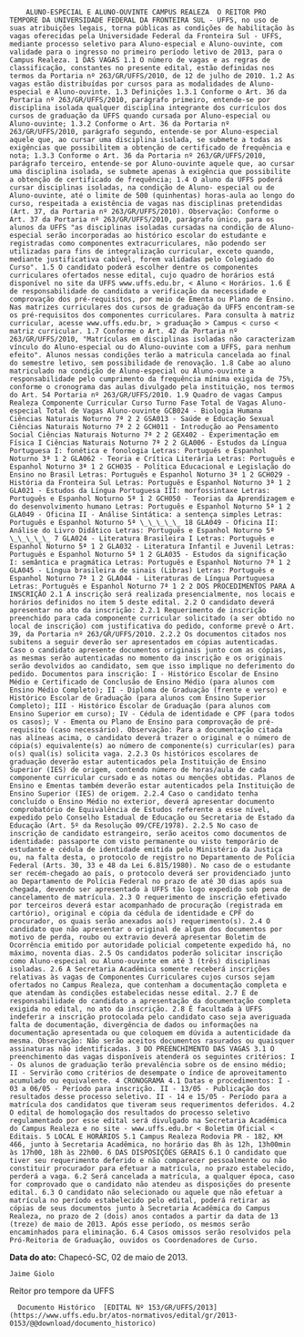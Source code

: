         ALUNO-ESPECIAL E ALUNO-OUVINTE CAMPUS REALEZA  O REITOR PRO TEMPORE DA UNIVERSIDADE FEDERAL DA FRONTEIRA SUL - UFFS, no uso de suas atribuições legais, torna públicas as condições de habilitação às vagas oferecidas pela Universidade Federal da Fronteira Sul - UFFS, mediante processo seletivo para Aluno-especial e Aluno-ouvinte, com validade para o ingresso no primeiro período letivo de 2013, para o Campus Realeza. 1 DAS VAGAS 1.1 O número de vagas e as regras de classificação, constantes no presente edital, estão definidas nos termos da Portaria nº 263/GR/UFFS/2010, de 12 de julho de 2010. 1.2 As vagas estão distribuídas por cursos para as modalidades de Aluno-especial e Aluno-ouvinte. 1.3 Definições 1.3.1 Conforme o Art. 36 da Portaria nº 263/GR/UFFS/2010, parágrafo primeiro, entende-se por disciplina isolada qualquer disciplina integrante dos currículos dos cursos de graduação da UFFS quando cursada por Aluno-especial ou Aluno-ouvinte; 1.3.2 Conforme o Art. 36 da Portaria nº 263/GR/UFFS/2010, parágrafo segundo, entende-se por Aluno-especial aquele que, ao cursar uma disciplina isolada, se submete a todas as exigências que possibilitem a obtenção de certificado de frequência e nota; 1.3.3 Conforme o Art. 36 da Portaria nº 263/GR/UFFS/2010, parágrafo terceiro, entende-se por Aluno-ouvinte aquele que, ao cursar uma disciplina isolada, se submete apenas à exigência que possibilite a obtenção de certificado de frequência; 1.4 O aluno da UFFS poderá cursar disciplinas isoladas, na condição de Aluno- especial ou de Aluno-ouvinte, até o limite de 500 (quinhentas) horas-aula ao longo do curso, respeitada a existência de vagas nas disciplinas pretendidas (Art. 37, da Portaria nº 263/GR/UFFS/2010). Observação: Conforme o Art. 37 da Portaria nº 263/GR/UFFS/2010, parágrafo único, para os alunos da UFFS "as disciplinas isoladas cursadas na condição de Aluno-especial serão incorporadas ao histórico escolar do estudante e registradas como componentes extracurriculares, não podendo ser utilizadas para fins de integralização curricular, exceto quando, mediante justificativa cabível, forem validadas pelo Colegiado do Curso". 1.5 O candidato poderá escolher dentre os componentes curriculares ofertados nesse edital, cujo quadro de horários está disponível no site da UFFS www.uffs.edu.br, < Aluno < Horários. 1.6 É de responsabilidade do candidato a verificação da necessidade e comprovação dos pré-requisitos, por meio de Ementa ou Plano de Ensino. Nas matrizes curriculares dos cursos de graduação da UFFS encontram-se os pré-requisitos dos componentes curriculares. Para consulta à matriz curricular, acesse www.uffs.edu.br, > graduação > Campus < curso < matriz curricular. 1.7 Conforme o Art. 42 da Portaria nº 263/GR/UFFS/2010, "Matrículas em disciplinas isoladas não caracterizam vínculo do Aluno-especial ou do Aluno-ouvinte com a UFFS, para nenhum efeito". Alunos nessas condições terão a matricula cancelada ao final do semestre letivo, sem possibilidade de renovação. 1.8 Cabe ao aluno matriculado na condição de Aluno-especial ou Aluno-ouvinte a responsabilidade pelo cumprimento da frequência mínima exigida de 75%, conforme o cronograma das aulas divulgado pela instituição, nos termos do Art. 54 Portaria nº 263/GR/UFFS/2010. 1.9 Quadro de vagas Campus Realeza Componente Curricular Curso Turno Fase Total de Vagas Aluno-especial Total de Vagas Aluno-ouvinte GCB024 - Biologia Humana Ciências Naturais Noturno 7ª 2 2 GSA013 - Saúde e Educação Sexual Ciências Naturais Noturno 7ª 2 2 GCH011 - Introdução ao Pensamento Social Ciências Naturais Noturno 7ª 2 2 GEX402 - Experimentação em Física I Ciências Naturais Noturno 7ª 2 2 GLA006 - Estudos da Língua Portuguesa I: fonética e fonologia Letras: Português e Espanhol Noturno 3ª 1 2 GLA062 - Teoria e Crítica Literária Letras: Português e Espanhol Noturno 3ª 1 2 GCH035 - Política Educacional e Legislação do Ensino no Brasil Letras: Português e Espanhol Noturno 3ª 1 2 GCH029 - História da Fronteira Sul Letras: Português e Espanhol Noturno 3ª 1 2 GLA021 - Estudos da Língua Portuguesa III: morfossintaxe Letras: Português e Espanhol Noturno 5ª 1 2 GCH050 - Teorias da Aprendizagem e do desenvolvimento humano Letras: Português e Espanhol Noturno 5ª 1 2 GLA049 - Oficina II - Análise Sintática: a sentença simples Letras: Português e Espanhol Noturno 5ª \_\_\_\_\_ 18 GLA049 - Oficina II: Análise do Livro Didático Letras: Português e Espanhol Noturno 5ª \_\_\_\_\_ 7 GLA024 - Literatura Brasileira I Letras: Português e Espanhol Noturno 5ª 1 2 GLA032 - Literatura Infantil e Juvenil Letras: Português e Espanhol Noturno 5ª 1 2 GLA035 - Estudos da significação I: semântica e pragmática Letras: Português e Espanhol Noturno 7ª 1 2 GLA045 - Língua brasileira de sinais (Libras) Letras: Português e Espanhol Noturno 7ª 1 2 GLA044 - Literaturas de Língua Portuguesa Letras: Português e Espanhol Noturno 7ª 1 2 2 DOS PROCEDIMENTOS PARA A INSCRIÇÃO 2.1 A inscrição será realizada presencialmente, nos locais e horários definidos no item 5 deste edital. 2.2 O candidato deverá apresentar no ato da inscrição: 2.2.1 Requerimento de inscrição preenchido para cada componente curricular solicitado (a ser obtido no local de inscrição) com justificativa do pedido, conforme prevê o Art. 39, da Portaria nº 263/GR/UFFS/2010. 2.2.2 Os documentos citados nos subitens a seguir deverão ser apresentados em cópias autenticadas. Caso o candidato apresente documentos originais junto com as cópias, as mesmas serão autenticadas no momento da inscrição e os originais serão devolvidos ao candidato, sem que isso implique no deferimento do pedido. Documentos para inscrição: I - Histórico Escolar de Ensino Médio e Certificado de Conclusão de Ensino Médio (para alunos com Ensino Médio Completo); II - Diploma de Graduação (frente e verso) e Histórico Escolar de Graduação (para alunos com Ensino Superior Completo); III - Histórico Escolar de Graduação (para alunos com Ensino Superior em curso); IV - Cédula de identidade e CPF (para todos os casos); V - Ementa ou Plano de Ensino para comprovação de pré-requisito (caso necessário). Observação: Para a documentação citada nas alíneas acima, o candidato deverá trazer o original e o número de cópia(s) equivalente(s) ao número de componente(s) curricular(es) para o(s) qual(is) solicita vaga. 2.2.3 Os históricos escolares de graduação deverão estar autenticados pela Instituição de Ensino Superior (IES) de origem, contendo número de horas/aula de cada componente curricular cursado e as notas ou menções obtidas. Planos de Ensino e Ementas também deverão estar autenticados pela Instituição de Ensino Superior (IES) de origem. 2.2.4 Caso o candidato tenha concluído o Ensino Médio no exterior, deverá apresentar documento comprobatório de Equivalência de Estudos referente a esse nível, expedido pelo Conselho Estadual de Educação ou Secretaria de Estado da Educação (Art. 5º da Resolução 09/CFE/1978). 2.2.5 No caso de inscrição de candidato estrangeiro, serão aceitos como documentos de identidade: passaporte com visto permanente ou visto temporário de estudante e cédula de identidade emitida pelo Ministério da Justiça ou, na falta desta, o protocolo de registro no Departamento de Polícia Federal (Arts. 30, 33 e 48 da Lei 6.815/1980). No caso de o estudante ser recém-chegado ao país, o protocolo deverá ser providenciado junto ao Departamento de Polícia Federal no prazo de até 30 dias após sua chegada, devendo ser apresentado à UFFS tão logo expedido sob pena de cancelamento de matrícula. 2.3 O requerimento de inscrição efetivado por terceiros deverá estar acompanhado de procuração (registrada em cartório), original e cópia da cédula de identidade e CPF do procurador, os quais serão anexados ao(s) requerimento(s). 2.4 O candidato que não apresentar o original de algum dos documentos por motivo de perda, roubo ou extravio deverá apresentar Boletim de Ocorrência emitido por autoridade policial competente expedido há, no máximo, noventa dias. 2.5 Os candidatos poderão solicitar inscrição como Aluno-especial ou Aluno-ouvinte em até 3 (três) disciplinas isoladas. 2.6 A Secretaria Acadêmica somente receberá inscrições relativas às vagas de Componentes Curriculares cujos cursos sejam ofertados no Campus Realeza, que contenham a documentação completa e que atendam às condições estabelecidas nesse edital. 2.7 É de responsabilidade do candidato a apresentação da documentação completa exigida no edital, no ato da inscrição. 2.8 É facultada à UFFS indeferir a inscrição protocolada pelo candidato caso seja averiguada falta de documentação, divergência de dados ou informações na documentação apresentada ou que coloquem em dúvida a autenticidade da mesma. Observação: Não serão aceitos documentos rasurados ou quaisquer assinaturas não identificadas. 3 DO PREENCHIMENTO DAS VAGAS 3.1 O preenchimento das vagas disponíveis atenderá os seguintes critérios: I - Os alunos de graduação terão prevalência sobre os de ensino médio; II - Servirão como critérios de desempate o índice de aproveitamento acumulado ou equivalente. 4 CRONOGRAMA 4.1 Datas e procedimentos: I - 03 a 06/05 - Período para inscrição. II - 13/05 - Publicação dos resultados desse processo seletivo. II - 14 e 15/05 - Período para a matrícula dos candidatos que tiveram seus requerimentos deferidos. 4.2 O edital de homologação dos resultados do processo seletivo regulamentado por esse edital será divulgado na Secretaria Acadêmica do Campus Realeza e no site - www.uffs.edu.br < Boletim Oficial < Editais. 5 LOCAL E HORÁRIOS 5.1 Campus Realeza Rodovia PR - 182, KM 466, junto à Secretaria Acadêmica, no horário das 8h às 12h, 13h00min às 17h00, 18h às 22h00. 6 DAS DISPOSIÇÕES GERAIS 6.1 O candidato que tiver seu requerimento deferido e não comparecer pessoalmente ou não constituir procurador para efetuar a matrícula, no prazo estabelecido, perderá a vaga. 6.2 Será cancelada a matrícula, a qualquer época, caso for comprovado que o candidato não atendeu as disposições do presente edital. 6.3 O candidato não selecionado ou aquele que não efetuar a matrícula no período estabelecido pelo edital, poderá retirar as cópias de seus documentos junto à Secretaria Acadêmica do Campus Realeza, no prazo de 2 (dois) anos contados a partir da data de 13 (treze) de maio de 2013. Após esse período, os mesmos serão encaminhados para eliminação. 6.4 Casos omissos serão resolvidos pela Pró-Reitoria de Graduação, ouvidos os Coordenadores de Curso. 

   **Data do ato:** Chapecó-SC, 02 de maio de 2013.   
 

    Jaime Giolo   
 Reitor pro tempore da UFFS 

      Documento Histórico  [EDITAL Nº 153/GR/UFFS/2013](https://www.uffs.edu.br/atos-normativos/edital/gr/2013-0153/@@download/documento_historico)     
      